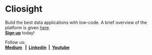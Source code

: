 # Cliosight

Build the best data applications with low-code. A brief overview of the platform is given [here](Overview.md).<br/><b>[Sign up](https://app.cliosight.com/app/forms/67/show/public?noNavbar=true)</b> today!
      
Follow us:    
<b>[Medium](https://medium.com/@cliosight) &nbsp;&nbsp;|&nbsp;&nbsp;[Linkedin](https://www.linkedin.com/company/14571342)&nbsp;&nbsp;|&nbsp;&nbsp;[Youtube](https://youtube.com/@cliosight)</b>     


